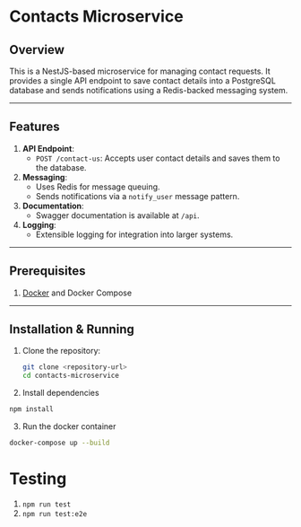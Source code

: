 # Contacts Microservice

## Overview
This is a NestJS-based microservice for managing contact requests. It provides a single API endpoint to save contact details into a PostgreSQL database and sends notifications using a Redis-backed messaging system.

---

## Features
1. **API Endpoint**:
   - `POST /contact-us`: Accepts user contact details and saves them to the database.
2. **Messaging**:
   - Uses Redis for message queuing.
   - Sends notifications via a `notify_user` message pattern.
3. **Documentation**:
   - Swagger documentation is available at `/api`.
4. **Logging**:
   - Extensible logging for integration into larger systems.

---

## Prerequisites
1. [Docker](https://www.docker.com/) and Docker Compose

---

## Installation & Running
1. Clone the repository:
   ```bash
   git clone <repository-url>
   cd contacts-microservice
   ```
2. Install dependencies
  ```bash
  npm install
  ```
3. Run the docker container
  ```bash
  docker-compose up --build
  ```

# Testing
1. ```npm run test ```
2. ```npm run test:e2e```